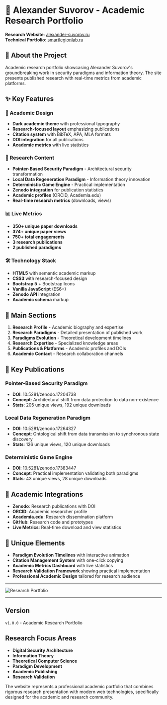 # 🔬 Alexander Suvorov - Academic Research Portfolio

**Research Website**: [alexander-suvorov.ru](https://alexander-suvorov.ru)  
**Technical Portfolio**: [smartlegionlab.ru](https://smartlegionlab.ru)

## 🎯 About the Project

Academic research portfolio showcasing Alexander Suvorov's groundbreaking work in security paradigms and information theory. The site presents published research with real-time metrics from academic platforms.

## ✨ Key Features

### 🎨 Academic Design
- **Dark academic theme** with professional typography
- **Research-focused layout** emphasizing publications
- **Citation system** with BibTeX, APA, MLA formats
- **DOI integration** for all publications
- **Academic metrics** with live statistics

### 🔬 Research Content
- **Pointer-Based Security Paradigm** - Architectural security transformation
- **Local Data Regeneration Paradigm** - Information theory innovation
- **Deterministic Game Engine** - Practical implementation
- **Zenodo integration** for publication statistics
- **Academic profiles** (ORCID, Academia.edu)
- **Real-time research metrics** (downloads, views)

### 📊 Live Metrics
- **350+ unique paper downloads**
- **374+ unique paper views**
- **750+ total engagements**
- **3 research publications**
- **2 published paradigms**

### 🛠 Technology Stack
- **HTML5** with semantic academic markup
- **CSS3** with research-focused design
- **Bootstrap 5** + Bootstrap Icons
- **Vanilla JavaScript** (ES6+)
- **Zenodo API** integration
- **Academic schema** markup

## 🎯 Main Sections

1. **Research Profile** - Academic biography and expertise
2. **Research Paradigms** - Detailed presentation of published work
3. **Paradigms Evolution** - Theoretical development timelines
4. **Research Expertise** - Specialized knowledge areas
5. **Publications & Platforms** - Academic profiles and DOIs
6. **Academic Contact** - Research collaboration channels

## 🔬 Key Publications

### Pointer-Based Security Paradigm
- **DOI**: 10.5281/zenodo.17204738
- **Concept**: Architectural shift from data protection to data non-existence
- **Stats**: 205 unique views, 192 unique downloads

### Local Data Regeneration Paradigm
- **DOI**: 10.5281/zenodo.17264327
- **Concept**: Ontological shift from data transmission to synchronous state discovery
- **Stats**: 126 unique views, 120 unique downloads

### Deterministic Game Engine
- **DOI**: 10.5281/zenodo.17383447
- **Concept**: Practical implementation validating both paradigms
- **Stats**: 43 unique views, 28 unique downloads

## 🚀 Academic Integrations

- **Zenodo**: Research publications with DOI
- **ORCID**: Academic researcher profile
- **Academia.edu**: Research dissemination platform
- **GitHub**: Research code and prototypes
- **Live Metrics**: Real-time download and view statistics

## 🎨 Unique Elements

- **Paradigm Evolution Timelines** with interactive animation
- **Citation Management System** with one-click copying
- **Academic Metrics Dashboard** with live statistics
- **Research Validation Framework** showing practical implementation
- **Professional Academic Design** tailored for research audience

---

![Research Portfolio](https://github.com/smartlegionlab/alexander-suvorov.ru/blob/master/images/academic_portfolio.png)

---

## Version

`v1.0.0` - Academic Research Portfolio

## Research Focus Areas

- **Digital Security Architecture**
- **Information Theory**
- **Theoretical Computer Science**
- **Paradigm Development**
- **Academic Publishing**
- **Research Validation**

The website represents a professional academic portfolio that combines rigorous research presentation with modern web technologies, specifically designed for the academic and research community.
